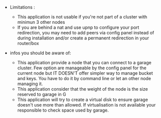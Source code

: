 * Limitations : 
    * This application is not usable if you're not part of a cluster with minimun 3 other nodes
    * If you are behind a nat and use upnp to configure your port redirection, you may need to add peers via config panel instead of during installation and/or create a permanent redirection in your router/box

* infos you should be aware of:
    * This application provide a node that you can connect to a garage cluster. Few option are manageable by the config panel for the current node but IT DOESN'T offer simpler way to manage bucket and keys. You have to do it by command line or let an other node managing it.
    * This application consider that the weight of the node is the size reserved to garage in G 
    * This application will try to create a virtual disk to ensure garage doesn't use more than allowed. If virtualisation is not available your responsible to check space used by garage.
